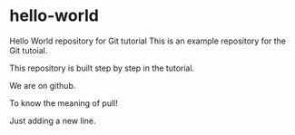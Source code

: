 # hello-world
Hello World repository for Git tutorial
This is an example repository for the Git tutoial.

This repository is built step by step in the tutorial.

We are on github.

To know the meaning of pull!

Just adding a new line.